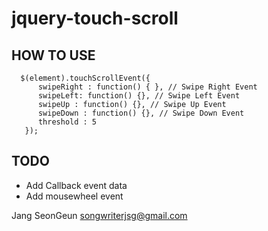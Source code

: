 jquery-touch-scroll
===================

HOW TO USE
----------

      $(element).touchScrollEvent({
          swipeRight : function() { }, // Swipe Right Event
          swipeLeft: function() {}, // Swipe Left Event
          swipeUp : function() {}, // Swipe Up Event
          swipeDown : function() {}, // Swipe Down Event
          threshold : 5
       });
     

TODO
----
 -  Add Callback event data
 - Add mousewheel event

Jang SeonGeun songwriterjsg@gmail.com
